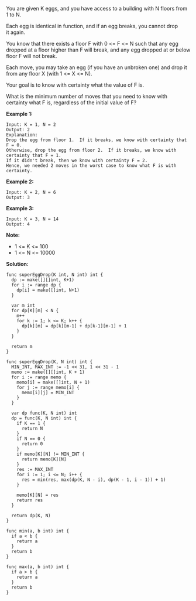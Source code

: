 You are given K eggs, and you have access to a building with N floors from 1 to N. 

Each egg is identical in function, and if an egg breaks, you cannot drop it again.

You know that there exists a floor F with 0 <= F <= N such that any egg dropped at a floor higher than F will break, and any egg dropped at or below floor F will not break.

Each move, you may take an egg (if you have an unbroken one) and drop it from any floor X (with 1 <= X <= N). 

Your goal is to know with certainty what the value of F is.

What is the minimum number of moves that you need to know with certainty what F is, regardless of the initial value of F?

**Example 1:**
```
Input: K = 1, N = 2
Output: 2
Explanation: 
Drop the egg from floor 1.  If it breaks, we know with certainty that F = 0.
Otherwise, drop the egg from floor 2.  If it breaks, we know with certainty that F = 1.
If it didn't break, then we know with certainty F = 2.
Hence, we needed 2 moves in the worst case to know what F is with certainty.
```
**Example 2:**
```
Input: K = 2, N = 6
Output: 3
```
**Example 3:**
```
Input: K = 3, N = 14
Output: 4
```

**Note:**

- 1 <= K <= 100
- 1 <= N <= 10000

**Solution:**

```golang
func superEggDrop(K int, N int) int {
  dp := make([][]int, K+1)
  for i := range dp {
    dp[i] = make([]int, N+1)
  }

  var m int
  for dp[K][m] < N {
    m++
    for k := 1; k <= K; k++ {
      dp[k][m] = dp[k][m-1] + dp[k-1][m-1] + 1
    }
  }

  return m
}
```

```golang
func superEggDrop(K, N int) int {
  MIN_INT, MAX_INT := -1 << 31, 1 << 31 - 1
  memo := make([][]int, K + 1)
  for i := range memo {
    memo[i] = make([]int, N + 1)
    for j := range memo[i] {
      memo[i][j] = MIN_INT
    }
  }
  
  var dp func(K, N int) int
  dp = func(K, N int) int {
    if K == 1 {
      return N
    }
    if N == 0 {
      return 0
    }
    if memo[K][N] != MIN_INT {
      return memo[K][N]
    }
    res := MAX_INT
    for i := 1; i <= N; i++ {
      res = min(res, max(dp(K, N - i), dp(K - 1, i - 1)) + 1)
    }

    memo[K][N] = res
    return res
  }
  
  return dp(K, N)
}

func min(a, b int) int {
  if a < b {
    return a
  }
  return b
}

func max(a, b int) int {
  if a > b {
    return a
  }
  return b
}
```
